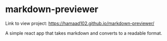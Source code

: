 # markdown-previewer

Link to view project: https://hamaad102.github.io/markdown-previewer/

A simple react app that takes markdown and converts to a readable format.
